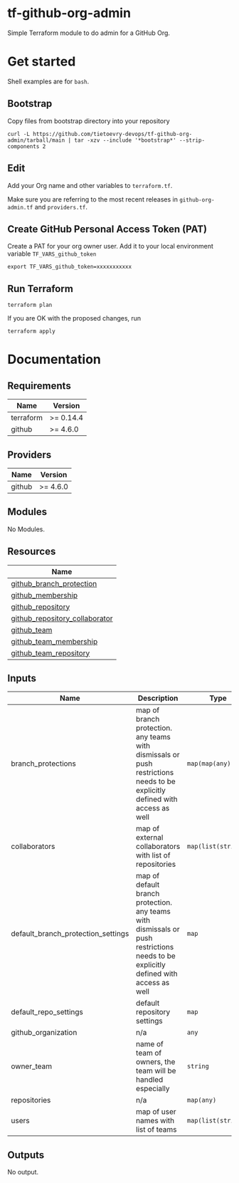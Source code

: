 # tf-github-org-admin
Simple Terraform module to do admin for a GitHub Org.

# Get started

Shell examples are for `bash`.

## Bootstrap

Copy files from bootstrap directory into your repository

```.shell
curl -L https://github.com/tietoevry-devops/tf-github-org-admin/tarball/main | tar -xzv --include '*bootstrap*' --strip-components 2
```

## Edit

Add your Org name and other variables to `terraform.tf`.

Make sure you are referring to the most recent releases in `github-org-admin.tf` and `providers.tf`.

## Create GitHub Personal Access Token (PAT)

Create a PAT for your org owner user.
Add it to your local environment variable `TF_VARS_github_token`

```.shell
export TF_VARS_github_token=xxxxxxxxxxx
```

## Run Terraform

```.shell
terraform plan
```

If you are OK with the proposed changes, run

```.shell
terraform apply
```

# Documentation
<!--- BEGIN_TF_DOCS --->
## Requirements

| Name | Version |
|------|---------|
| terraform | >= 0.14.4 |
| github | >= 4.6.0 |

## Providers

| Name | Version |
|------|---------|
| github | >= 4.6.0 |

## Modules

No Modules.

## Resources

| Name |
|------|
| [github_branch_protection](https://registry.terraform.io/providers/hashicorp/github/latest/docs/resources/branch_protection) |
| [github_membership](https://registry.terraform.io/providers/hashicorp/github/latest/docs/resources/membership) |
| [github_repository](https://registry.terraform.io/providers/hashicorp/github/latest/docs/resources/repository) |
| [github_repository_collaborator](https://registry.terraform.io/providers/hashicorp/github/latest/docs/resources/repository_collaborator) |
| [github_team](https://registry.terraform.io/providers/hashicorp/github/latest/docs/resources/team) |
| [github_team_membership](https://registry.terraform.io/providers/hashicorp/github/latest/docs/resources/team_membership) |
| [github_team_repository](https://registry.terraform.io/providers/hashicorp/github/latest/docs/resources/team_repository) |

## Inputs

| Name | Description | Type | Default | Required |
|------|-------------|------|---------|:--------:|
| branch\_protections | map of branch protection. any teams with dismissals or push restrictions needs to be explicitly defined with access as well | `map(map(any))` | `{}` | no |
| collaborators | map of external collaborators with list of repositories | `map(list(string))` | `{}` | no |
| default\_branch\_protection\_settings | map of default branch protection. any teams with dismissals or push restrictions needs to be explicitly defined with access as well | `map` | `{}` | no |
| default\_repo\_settings | default repository settings | `map` | `{}` | no |
| github\_organization | n/a | `any` | n/a | yes |
| owner\_team | name of team of owners, the team will be handled especially | `string` | `"owners"` | no |
| repositories | n/a | `map(any)` | `{}` | no |
| users | map of user names with list of teams | `map(list(string))` | `{}` | no |

## Outputs

No output.

<!--- END_TF_DOCS --->

